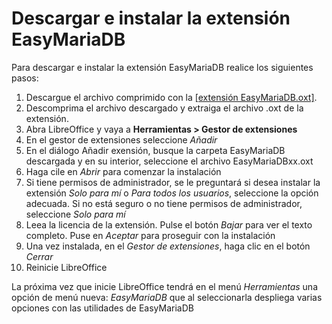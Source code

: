 # Descargar e instalar la extensión EasyMariaDB

Para descargar e instalar la extensión EasyMariaDB realice los siguientes pasos:

1. Descargue el archivo comprimido con la [[extensión EasyMariaDB.oxt]](https://github.com/jucasaca/Extension/releases).
1. Descomprima el archivo descargado y extraiga el archivo .oxt de la extensión.
1. Abra LibreOffice y vaya a **Herramientas > Gestor de extensiones**
1. En el gestor de extensiones seleccione _Añadir_
1. En el diálogo Añadir exensión, busque la carpeta EasyMariaDB descargada y en su interior, seleccione el archivo EasyMariaDBxx.oxt
1. Haga cile en _Abrir_ para comenzar la instalación
1. Si tiene permisos de administrador, se le preguntará si desea instalar la extensión _Solo para mí_ o _Para todos los usuarios_, seleccione la opción adecuada. Si no está seguro o no tiene permisos de administrador, seleccione _Solo para mí_
2. Leea la licencia de la extensión. Pulse el botón _Bajar_ para ver el texto completo. Puse en _Aceptar_ para proseguir con la instalación
3. Una vez instalada, en el _Gestor de extensiones_, haga clic en el botón _Cerrar_
4. Reinicie LibreOffice

La próxima vez que inicie LibreOffice tendrá en el menú _Herramientas_ una opción de menú nueva: _EasyMariaDB_ que al seleccionarla despliega varias opciones con las utilidades de EasyMariaDB
